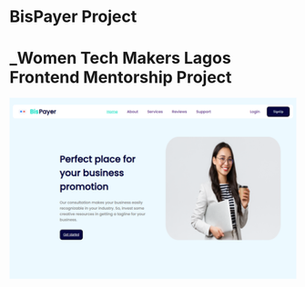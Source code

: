 # BisPayer Project  

# _Women Tech Makers Lagos Frontend Mentorship Project

<!-- [Link to Hosted Page](https://store-clothing.vercel.app) -->
<img src="./src/assets/images/screenshot.png">